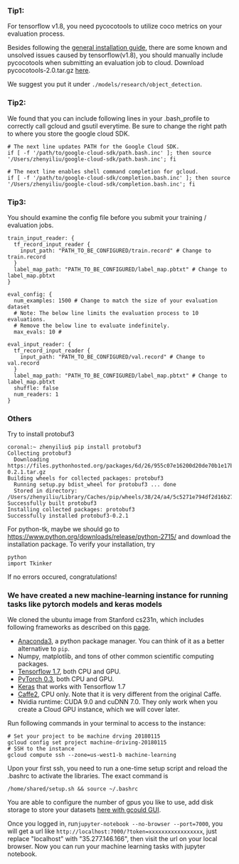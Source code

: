 ### Tip1:

For tensorflow v1.8, you need pycocotools to utilize coco metrics on your evaluation process.

Besides following the [general installation guide](https://github.com/tensorflow/models/blob/master/research/object_detection/g3doc/installation.md), there are some known and unsolved issues caused by tensorflow(v1.8), you should manually include pycocotools when submitting an evaluation job to cloud. Download pycocotools-2.0.tar.gz [here](https://drive.google.com/file/d/1RvJLThYSs7LnOSBN5YyyKo1UhJBrZVOf/view?usp=sharing).

We suggest you put it under `./models/research/object_detection`.

### Tip2:

We found that you can include following lines in your .bash_profile to correctly call gcloud and gsutil everytime. Be sure to change the right path to where you store the google cloud SDK.
```
# The next line updates PATH for the Google Cloud SDK.
if [ -f '/path/to/google-cloud-sdk/path.bash.inc' ]; then source '/Users/zhenyiliu/google-cloud-sdk/path.bash.inc'; fi

# The next line enables shell command completion for gcloud.
if [ -f '/path/to/google-cloud-sdk/completion.bash.inc' ]; then source '/Users/zhenyiliu/google-cloud-sdk/completion.bash.inc'; fi
```

### Tip3:

You should examine the config file before you submit your training / evaluation jobs. 
```
train_input_reader: {
  tf_record_input_reader {
    input_path: "PATH_TO_BE_CONFIGURED/train.record" # Change to train.record
  }
  label_map_path: "PATH_TO_BE_CONFIGURED/label_map.pbtxt" # Change to label_map.pbtxt
}
```
```
eval_config: {
  num_examples: 1500 # Change to match the size of your evaluation dataset
  # Note: The below line limits the evaluation process to 10 evaluations.
  # Remove the below line to evaluate indefinitely.
  max_evals: 10 #

```
```
eval_input_reader: {
  tf_record_input_reader {
    input_path: "PATH_TO_BE_CONFIGURED/val.record" # Change to val.record
  }
  label_map_path: "PATH_TO_BE_CONFIGURED/label_map.pbtxt" # Change to label_map.pbtxt
  shuffle: false
  num_readers: 1
}
```
### Others
Try to install protobuf3
```
coronal:~ zhenyiliu$ pip install protobuf3
Collecting protobuf3
  Downloading https://files.pythonhosted.org/packages/6d/26/955c07e16200d20de70b1e17b246e0574a517b76d6e6393d8ef7ce4f38cd/protobuf3-0.2.1.tar.gz
Building wheels for collected packages: protobuf3
  Running setup.py bdist_wheel for protobuf3 ... done
  Stored in directory: /Users/zhenyiliu/Library/Caches/pip/wheels/38/24/a4/5c5271e794df2d16b27626921dcd437ab75ade71bb5f0f362d
Successfully built protobuf3
Installing collected packages: protobuf3
Successfully installed protobuf3-0.2.1
```
For python-tk, maybe we should go to https://www.python.org/downloads/release/python-2715/ and download the installation package.
To verify your installation, try
```
python
import Tkinker
```
If no errors occured, congratulations!

### We have created a new machine-learning instance for running tasks like pytorch models and keras models
We cloned the ubuntu image from Stanford cs231n, which includes following frameworks as described on this [page](http://cs231n.github.io/gce-tutorial/).

- [Anaconda3](https://www.anaconda.com/what-is-anaconda/), a python package manager. You can think of it as a better alternative to `pip`. 
- Numpy, matplotlib, and tons of other common scientific computing packages.
- [Tensorflow 1.7](https://www.tensorflow.org/), both CPU and GPU. 
- [PyTorch 0.3](https://www.pytorch.org/), both CPU and GPU. 
- [Keras](https://keras.io/) that works with Tensorflow 1.7
- [Caffe2](https://caffe2.ai/), CPU only. Note that it is very different from the original Caffe. 
- Nvidia runtime: CUDA 9.0 and cuDNN 7.0. They only work when you create a Cloud GPU instance, which we will cover later. 

Run following commands in your terminal to access to the instance: 
    
    # Set your project to be machine drving 20180115
    gcloud config set project machine-driving-20180115
    # SSH to the instance
    gcloud compute ssh --zone=us-west1-b machine-learning
    
Upon your first ssh, you need to run a one-time setup script and reload the .bashrc to activate the libraries. The exact command is

    /home/shared/setup.sh && source ~/.bashrc

You are able to configure the number of gpus you like to use, add disk storage to store your datasets [here with gcould GUI](https://console.cloud.google.com/compute/instances?project=machine-driving-20180115). 

Once you logged in, run`jupyter-notebook --no-browser --port=7000`, you will get a url like
`http://localhost:7000/?token=xxxxxxxxxxxxxxxxx`, just replace "localhost" with "35.277.146.166", then visit the url on your local browser. 
Now you can run your machine learning tasks with jupyter notebook.
